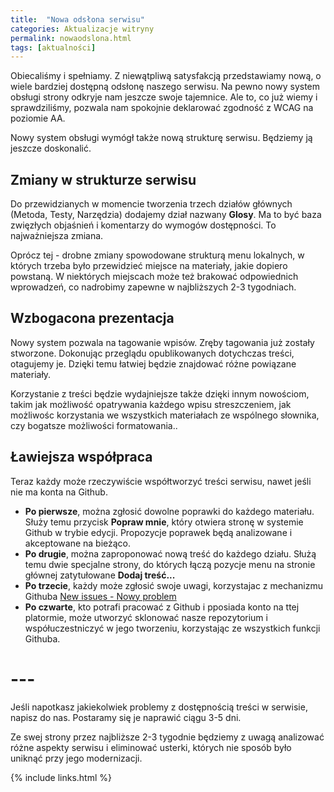 ```yaml
---
title:  "Nowa odsłona serwisu"
categories: Aktualizacje witryny
permalink: nowaodslona.html
tags: [aktualności]
---
```


Obiecaliśmy i spełniamy. Z niewątpliwą satysfakcją przedstawiamy nową, o wiele bardziej dostępną odsłonę naszego serwisu. Na pewno nowy system obsługi strony odkryje nam jeszcze swoje tajemnice. Ale to, co już wiemy i sprawdziliśmy, pozwala nam spokojnie deklarować zgodność z WCAG na poziomie&nbsp;AA.  

Nowy system obsługi wymógł także nową strukturę serwisu. Będziemy ją jeszcze doskonalić.   

## Zmiany w strukturze serwisu
Do przewidzianych w momencie tworzenia trzech działów głównych (Metoda, Testy, Narzędzia) dodajemy dział nazwany **Glosy**. Ma to być baza zwięzłych objaśnień i komentarzy do wymogów dostępności. To najważniejsza zmiana.

Oprócz tej - drobne zmiany spowodowane strukturą menu lokalnych, w których trzeba było przewidzieć miejsce na materiały, jakie dopiero powstaną. W niektórych miejscach może też brakować odpowiednich wprowadzeń, co nadrobimy zapewne w najbliższych 2-3 tygodniach.

## Wzbogacona prezentacja
Nowy system pozwala na tagowanie wpisów. Zręby tagowania już zostały stworzone. Dokonując przeglądu opublikowanych dotychczas treści, otagujemy je. Dzięki temu łatwiej będzie znajdować różne powiązane materiały.

Korzystanie z treści będzie wydajniejsze także dzięki innym nowościom, takim jak możliwość opatrywania każdego wpisu streszczeniem, jak możliwośc korzystania we wszystkich materiałach ze wspólnego słownika, czy bogatsze możliwości formatowania..         

## Ławiejsza współpraca
Teraz każdy może rzeczywiście współtworzyć treści serwisu, nawet jeśli nie ma konta na Github.
- **Po pierwsze**, można zgłosić dowolne poprawki do każdego materiału. Służy temu przycisk **Popraw mnie**, który otwiera stronę w systemie Github w trybie edycji. Propozycje poprawek będą analizowane i akceptowane na bieżąco.
- **Po drugie**, można zaproponować nową treść do każdego działu. Służą temu dwie specjalne strony, do  których łączą pozycje menu na stronie głównej zatytułowane **Dodaj treść...**
- **Po trzecie**, każdy może zgłosić swoje uwagi, korzystajac z mechanizmu Githuba [New issues - Nowy problem](https://github.com/lepszyweb/wcag-testy/issues/new)
- **Po czwarte**, kto potrafi pracować z Github i pposiada konto na ttej platormie, może  utworzyć sklonować nasze repozytorium i współuczestniczyć w jego tworzeniu, korzystając ze wszystkich funkcji Githuba.

# --- 
Jeśli napotkasz jakiekolwiek problemy z dostępnością treści w serwisie, napisz do nas. Postaramy się je naprawić ciągu 3-5 dni.

Ze swej strony przez najbliższe 2-3 tygodnie będziemy z uwagą analizować różne aspekty serwisu i eliminować usterki, których nie sposób było uniknąć przy jego modernizacji.     

{% include links.html %}
